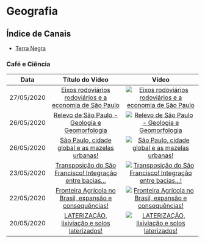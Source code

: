 # Geografia

## Índice de Canais

* [Terra Negra](#Terra-Negra)

### Café e Ciência

| Data | Título do Vídeo                                                                                      | Vídeo |
| -------|:----------------------------------------------------------------------------------------------------:|:-----:|
| 27/05/2020 | [Eixos rodoviários rodoviários e a economia de São Paulo](https://www.youtube.com/watch?v=kP_jslMkt3g) | [![Eixos rodoviários rodoviários e a economia de São Paulo](https://img.youtube.com/vi/kP_jslMkt3g/mqdefault.jpg)](http://www.youtube.com/watch?v=kP_jslMkt3g)|
| 26/05/2020 | [Relevo de São Paulo - Geologia e Geomorfologia](https://www.youtube.com/watch?v=GLZAhzEMXZI) | [![Relevo de São Paulo - Geologia e Geomorfologia](https://img.youtube.com/vi/GLZAhzEMXZI/mqdefault.jpg)](http://www.youtube.com/watch?v=GLZAhzEMXZI)|
| 26/05/2020 | [São Paulo, cidade global e as mazelas urbanas!](https://www.youtube.com/watch?v=zB9qjz9IFos) | [![São Paulo, cidade global e as mazelas urbanas!](https://img.youtube.com/vi/zB9qjz9IFos/mqdefault.jpg)](http://www.youtube.com/watch?v=zB9qjz9IFos)|
| 23/05/2020 | [Transposição do São Francisco! Integração entre bacias...](https://www.youtube.com/watch?v=QScwnkMlwNo) | [![Transposição do São Francisco! Integração entre bacias...!](https://img.youtube.com/vi/QScwnkMlwNo/mqdefault.jpg)](http://www.youtube.com/watch?v=QScwnkMlwNo)|
| 22/05/2020 | [Fronteira Agrícola no Brasil, expansão e consequências!](https://www.youtube.com/watch?v=7vncrCmPYeQ) | [![Fronteira Agrícola no Brasil, expansão e consequências!](https://img.youtube.com/vi/7vncrCmPYeQ/mqdefault.jpg)](http://www.youtube.com/watch?v=7vncrCmPYeQ)|
| 20/05/2020 | [LATERIZAÇÃO, lixiviação e solos laterizados!](https://www.youtube.com/watch?v=osmgEif3XWY) | [![LATERIZAÇÃO, lixiviação e solos laterizados!](https://img.youtube.com/vi/osmgEif3XWY/mqdefault.jpg)](http://www.youtube.com/watch?v=osmgEif3XWY)|
